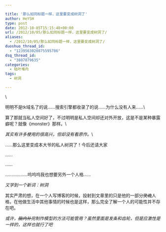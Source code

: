 ```yaml
---

title: '那么如同标题一样，这里要变成树洞了'
author: HeYSH
type: post
date: 2012-10-05T15:15:48+00:00
url: /2012/10/05/那么如同标题一样，这里要变成树洞了/
aliases:
  - /2012/10/05/那么如同标题一样，这里要变成树洞了/
duoshuo_thread_id:
  - "1239563020875595786"
dsq_thread_id:
  - "3887879635"
categories:
  - 枯叶堆内
tags:
  - 树洞

---
```

\

明明不是tk域名了的说……搜索引擎都收录了的说……为什么没有人来……\

算了那就当私人空间好了，不过明明是私人空间却还对外开放，这是不是某种暴露癖呢？就像《monster》那样。\

*其实有许多梗用的很高兴，但却没有看原作。*\

……那么这里变成本大爷的私人树洞了！今后还请大家

……

……

………………呜呜呜我也想要另外一个人格……



*又学到一个新词：树洞*



其实严肃的想，在一个人写博客的时候，投射到文章里的只是他的一部分~~灵魂~~人格，在他做生活中其他事情的时候也是这样，那么完全了解一个人的可能性并不存在吧。



*或许，*~~*脑内补完*~~*制作模型的方法可能管用？虽然里面是发条和齿轮，但是应激性是一样的，这样也就行了吧*

